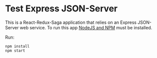 # Test Express JSON-Server

This is a React-Redux-Saga application that relies on an Express JSON-Server web service.
To run this app <a href="https://nodejs.org/en/download/" target="\_parent">NodeJS and NPM</a> must be installed.

Run:
```
npm install
npm start
```
